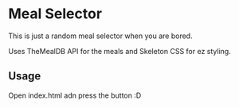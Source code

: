 # Meal Selector

This is just a random meal selector when you are bored.

Uses TheMealDB API for the meals and Skeleton CSS for ez styling.

## Usage

Open index.html adn press the button :D

